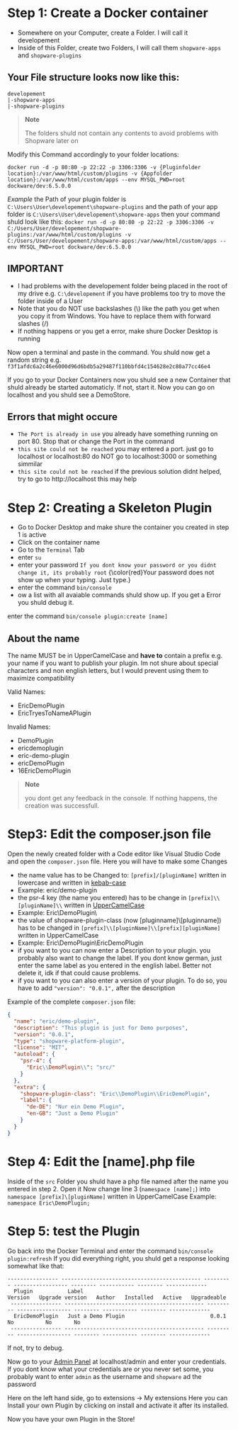 # Step 1: Create a Docker container
- Somewhere on your Computer, create a Folder. I will call it developement
- Inside of this Folder, create two Folders, I will call them `shopware-apps` and `shopware-plugins`

## Your File structure looks now like this:
```
developement
|-shopware-apps
|-shopware-plugins
```

>__Note__
>
>The folders shuld not contain any contents to avoid problems with Shopware later on

Modify this Command accordingly to your folder locations:
```
docker run -d -p 80:80 -p 22:22 -p 3306:3306 -v {Pluginfolder location}:/var/www/html/custom/plugins -v {Appfolder location}:/var/www/html/custom/apps --env MYSQL_PWD=root dockware/dev:6.5.0.0
```

*Example*
the Path of your plugin folder is `C:\Users\User\developement\shopware-plugins` and the path of your app folder is `C:\Users\User\developement\shopware-apps` then your command shuld look like this:
`docker run -d -p 80:80 -p 22:22 -p 3306:3306 -v C:/Users/User/developement/shopware-plugins:/var/www/html/custom/plugins -v C:/Users/User/developement/shopware-apps:/var/www/html/custom/apps --env MYSQL_PWD=root dockware/dev:6.5.0.0`

## **IMPORTANT**
- I had problems with the developement folder being placed in the root of my drive e.g. `C:\developement` if you have problems too try to move the folder inside of a User
- Note that you do NOT use backslashes (\\) like the path you get when you copy it from Windows. You have to replace them with forward slashes (/)
- If nothing happens or you get a error, make shure Docker Desktop is running

Now open a terminal and paste in the command. You shuld now get a random string e.g. `f3f1afdc6a2c46e6000d96d6bdb5a29487f110bbfd4c154628e2c80a77cc46e4`

If you go to your Docker Containers now you shuld see a new Container that shuld already be started automaticly. If not, start it. Now you can go on localhost and you shuld see a DemoStore.
## Errors that might occure
- `The Port is already in use` you already have something running on port 80. Stop that or change the Port in the command
- `this site could not be reached` you may entered a port. just go to localhost or localhost:80 do NOT go to localhost:3000 or something simmilar
- `this site could not be reached` if the previous solution didnt helped, try to go to http://localhost this may help


# Step 2: Creating a Skeleton Plugin
- Go to Docker Desktop and make shure the container you created in step 1 is active
- Click on the container name
- Go to the `Terminal` Tab
- enter `su`
- enter your password `If you dont know your password or you didnt change it, its probably root` {\color{red}Your password does not show up when your typing. Just type.}
- enter the command `bin/console`
- ow a list with all avaiable commands shuld show up. If you get a Error you shuld debug it.


enter the command `bin/console plugin:create [name]` 
## About the name
The name MUST be in UpperCamelCase and **have to** contain a prefix e.g. your name if you want to publish your plugin. 
Im not shure about special characters and non english letters, but I would prevent using them to maximize compatibility

Valid Names:
- EricDemoPlugin
- EricTryesToNameAPlugin

Invalid Names:
- DemoPlugin
- ericdemoplugin
- eric-demo-plugin
- ericDemoPlugin
- 16EricDemoPlugin

>__Note__
>
>you dont get any feedback in the console. If nothing happens, the creation was successfull.

# Step3: Edit the composer.json file

Open the newly created folder with a Code editor like Visual Studio Code and open the `composer.json` file. Here you will have to make some Changes

- the name value has to be Changed to: `[prefix]/[pluginName]` written in lowercase and written in [kebab-case](https://www.pluralsight.com/blog/software-development/programming-naming-conventions-explained#:~:text=kebab%2Dcase%20is%20a%20variable,%2C%20kebabs%2Deaten%2Dtoday.)
-   Example: eric/demo-plugin
- the psr-4 key (the name you entered) has to be change in `[prefix]\\[pluginName]\\` written in [UpperCamelCase](https://www.techtarget.com/whatis/definition/lowerCamelCase#:~:text=UpperCamelCase%20vs.,method%2C%20variable%20and%20parameter%20names.)
-   Example: Eric\\DemoPlugin\\
- the value of shopware-plugin-class (now [pluginname]\\[pluginname]) has to be changed in `[prefix]\\[pluginName]\\[prefix][pluginName]` written in UpperCamelCase
-   Example: Eric\\DemoPlugin\\EricDemoPlugin
- if you want to you can now enter a Description to your plugin. you probably also want to change the label. If you dont know german, just enter the same label as you entered in the english label. Better not delete it, idk if that could cause problems.
- if you want to you can also enter a version of your plugin. To do so, you have to add `"version": "0.0.1",` after the description

Example of the complete `composer.json` file:
```json
{
  "name": "eric/demo-plugin",
  "description": "This plugin is just for Demo purposes",
  "version": "0.0.1",
  "type": "shopware-platform-plugin",
  "license": "MIT",
  "autoload": {
    "psr-4": {
      "Eric\\DemoPlugin\\": "src/"
    }
  },
  "extra": {
    "shopware-plugin-class": "Eric\\DemoPlugin\\EricDemoPlugin",
    "label": {
      "de-DE": "Nur ein Demo Plugin",
      "en-GB": "Just a Demo Plugin"
    }
  }
}
```


# Step 4: Edit the [name].php file

Inside of the `src` Folder you shuld have a php file named after the name you entered in step 2. Open it
Now change line 3 (`namespace [name];`) into `namespace [prefix]\[pluginName]` written in UpperCamelCase
Example: 
`namespace Eric\DemoPlugin;`

# Step 5: test the Plugin

Go back into the Docker Terminal and enter the command `bin/console plugin:refresh`
If you did everything right, you shuld get a response looking somewhat like that:
```
---------------- -------------------------------------------- --------- ----------------- -------- ----------- -------- ------------- 
  Plugin           Label                                        Version   Upgrade version   Author   Installed   Active   Upgradeable  
 ---------------- -------------------------------------------- --------- ----------------- -------- ----------- -------- ------------- 
  EricDemoPlugin   Just a Demo Plugin                           0.0.1                                No          No       No           
 ---------------- -------------------------------------------- --------- ----------------- -------- ----------- -------- -------------
```
If not, try to debug.

Now go to your [Admin Panel](http://localhost:80/admin) at localhost/admin and enter your credentials.
If you dont know what your credentials are or you never set some, you probably want to enter `admin` as the username and `shopware` ad the password 

Here on the left hand side, go to extensions -> My extensions 
Here you can Install your own Plugin by clicking on install and activate it after its installed.

Now you have your own Plugin in the Store!
